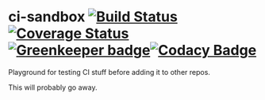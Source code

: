 # ci-sandbox [![Build Status](https://travis-ci.org/KD0NKS/ci-sandbox.svg?branch=master)](https://travis-ci.org/KD0NKS/ci-sandbox) [![Coverage Status](https://coveralls.io/repos/github/KD0NKS/ci-sandbox/badge.svg?branch=master)](https://coveralls.io/github/KD0NKS/ci-sandbox?branch=master) [![Greenkeeper badge](https://badges.greenkeeper.io/KD0NKS/ci-sandbox.svg)](https://greenkeeper.io/)[![Codacy Badge](https://api.codacy.com/project/badge/Grade/c0b4ccc5d5ef4c89bb65670f8e93bd5d)](https://app.codacy.com/app/KD0NKS/ci-sandbox?utm_source=github.com&utm_medium=referral&utm_content=KD0NKS/ci-sandbox&utm_campaign=Badge_Grade_Dashboard)

Playground for testing CI stuff before adding it to other repos.

This will probably go away.

